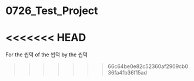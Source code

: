 # 0726_Test_Project
<<<<<<< HEAD
=======
For the 씹덕 of the 씹덕 by the 씹덕
>>>>>>> 66c64be0e82c52360af2909cb036fa4fb36f15ad
